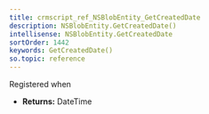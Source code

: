 ```yaml
---
title: crmscript_ref_NSBlobEntity_GetCreatedDate
description: NSBlobEntity.GetCreatedDate()
intellisense: NSBlobEntity.GetCreatedDate
sortOrder: 1442
keywords: GetCreatedDate()
so.topic: reference
---
```



Registered when



* **Returns:** DateTime


